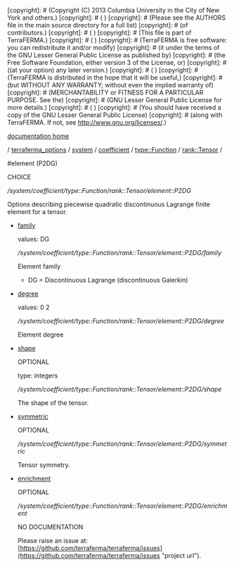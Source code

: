 [copyright]: # (Copyright (C) 2013 Columbia University in the City of New York and others.)
[copyright]: # ( )
[copyright]: # (Please see the AUTHORS file in the main source directory for a full list)
[copyright]: # (of contributors.)
[copyright]: # ( )
[copyright]: # (This file is part of TerraFERMA.)
[copyright]: # ( )
[copyright]: # (TerraFERMA is free software: you can redistribute it and/or modify)
[copyright]: # (it under the terms of the GNU Lesser General Public License as published by)
[copyright]: # (the Free Software Foundation, either version 3 of the License, or)
[copyright]: # ((at your option) any later version.)
[copyright]: # ( )
[copyright]: # (TerraFERMA is distributed in the hope that it will be useful,)
[copyright]: # (but WITHOUT ANY WARRANTY; without even the implied warranty of)
[copyright]: # (MERCHANTABILITY or FITNESS FOR A PARTICULAR PURPOSE. See the)
[copyright]: # (GNU Lesser General Public License for more details.)
[copyright]: # ( )
[copyright]: # (You should have received a copy of the GNU Lesser General Public License)
[copyright]: # (along with TerraFERMA. If not, see <http://www.gnu.org/licenses/>.)

[documentation home](Documentation)

/ [terraferma_options](../../../../../terraferma_options.md) / [system](../../../../system.md) / [coefficient](../../../coefficient.md) / [type::Function](../../type__Function.md) / [rank::Tensor](../rank__Tensor.md) /

#element (P2DG)

CHOICE 

*/system/coefficient/type::Function/rank::Tensor/element::P2DG*

Options describing piecewise quadratic discontinuous Lagrange finite element for a tensor.

* [family](element__P2DG/family.md "child")

    values: DG

    */system/coefficient/type::Function/rank::Tensor/element::P2DG/family*

    Element family
    
    - DG = Discontinuous Lagrange (discontinuous Galerkin)

* [degree](element__P2DG/degree.md "child")

    values: 0 2

    */system/coefficient/type::Function/rank::Tensor/element::P2DG/degree*

    Element degree

* [shape](element__P2DG/shape.md "child")

    OPTIONAL 

    type: integers

    */system/coefficient/type::Function/rank::Tensor/element::P2DG/shape*

    The shape of the tensor.

* [symmetric](element__P2DG/symmetric.md "child")

    OPTIONAL 

    */system/coefficient/type::Function/rank::Tensor/element::P2DG/symmetric*

    Tensor symmetry.

* [enrichment](element__P2DG/enrichment.md "child")

    OPTIONAL 

    */system/coefficient/type::Function/rank::Tensor/element::P2DG/enrichment*

    NO DOCUMENTATION

    Please raise an issue at: [https://github.com/terraferma/terraferma/issues](https://github.com/terraferma/terraferma/issues "project url").

[autogenerated]: # (This file was automatically generated from the schema file:/home/cwilson/repos/github/TerraFERMA/TerraFERMA/buckettools/schemas/element.rng.)

